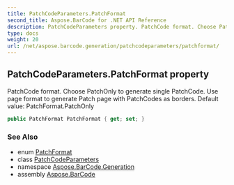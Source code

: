 ```yaml
---
title: PatchCodeParameters.PatchFormat
second_title: Aspose.BarCode for .NET API Reference
description: PatchCodeParameters property. PatchCode format. Choose PatchOnly to generate single PatchCode. Use page format to generate Patch page with PatchCodes as borders. Default value PatchFormat.PatchOnly
type: docs
weight: 20
url: /net/aspose.barcode.generation/patchcodeparameters/patchformat/
---
```

## PatchCodeParameters.PatchFormat property

PatchCode format. Choose PatchOnly to generate single PatchCode. Use page format to generate Patch page with PatchCodes as borders. Default value: PatchFormat.PatchOnly

```csharp
public PatchFormat PatchFormat { get; set; }
```

### See Also

* enum [PatchFormat](../../patchformat/)
* class [PatchCodeParameters](../)
* namespace [Aspose.BarCode.Generation](../../../aspose.barcode.generation/)
* assembly [Aspose.BarCode](../../../)


